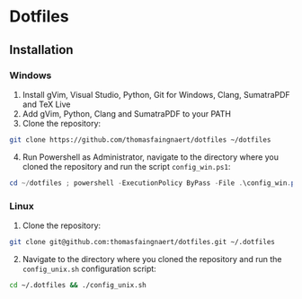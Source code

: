 # Dotfiles
## Installation
### Windows
1. Install gVim, Visual Studio, Python, Git for Windows, Clang, SumatraPDF and TeX Live
2. Add gVim, Python, Clang and SumatraPDF to your PATH
3. Clone the repository:
```sh
git clone https://github.com/thomasfaingnaert/dotfiles ~/dotfiles
```
4. Run Powershell as Administrator, navigate to the directory where you cloned the repository and run the script `config_win.ps1`:
```powershell
cd ~/dotfiles ; powershell -ExecutionPolicy ByPass -File .\config_win.ps1
```

### Linux
1. Clone the repository:
```sh
git clone git@github.com:thomasfaingnaert/dotfiles.git ~/.dotfiles
```
2. Navigate to the directory where you cloned the repository and run the `config_unix.sh` configuration script:
```sh
cd ~/.dotfiles && ./config_unix.sh
```

